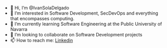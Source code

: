 - 👋 Hi, I’m @IvanSolaDelgado
- 👀 I’m interested in Software Development, SecDevOps and everything that encompasses computing.
- 🌱 I’m currently learning Software Engineering at the Public University of Navarra
- 💞️ I’m looking to collaborate on Software Development projects
- 📫 How to reach me: [Linkedin](linkedin.com/in/ivan-sola-delgado-058259250)

<!---
IvanSolaDelgado/IvanSolaDelgado is a ✨ special ✨ repository because its `README.md` (this file) appears on your GitHub profile.
You can click the Preview link to take a look at your changes.
--->
